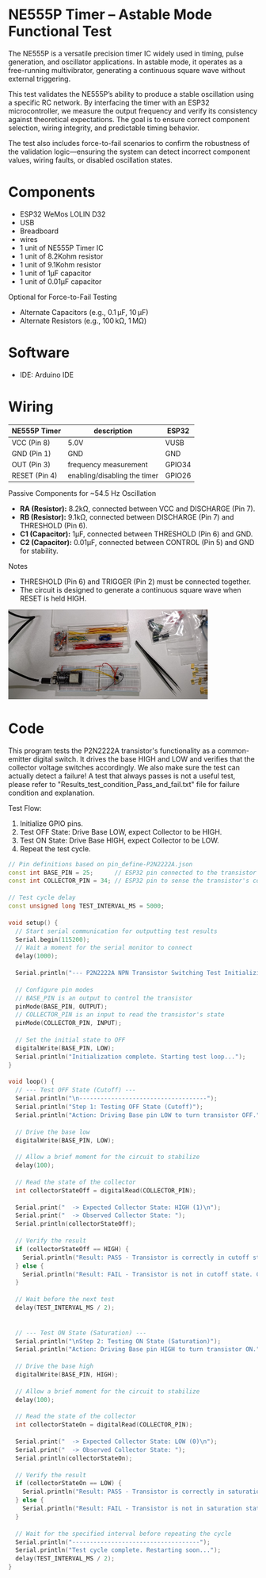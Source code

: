 # NE555P Timer – Astable Mode Functional Test
The NE555P is a versatile precision timer IC widely used in timing, pulse generation, and oscillator applications. In astable mode, it operates as a free-running multivibrator, generating a continuous square wave without external triggering.

This test validates the NE555P’s ability to produce a stable oscillation using a specific RC network. By interfacing the timer with an ESP32 microcontroller, we measure the output frequency and verify its consistency against theoretical expectations. The goal is to ensure correct component selection, wiring integrity, and predictable timing behavior.

The test also includes force-to-fail scenarios to confirm the robustness of the validation logic—ensuring the system can detect incorrect component values, wiring faults, or disabled oscillation states.

# Components
* ESP32 WeMos LOLIN D32
* USB
* Breadboard
* wires
* 1 unit of NE555P Timer IC
* 1 unit of 8.2Kohm resistor
* 1 unit of 9.1Kohm resistor
* 1 unit of 1µF capacitor
* 1 unit of 0.01µF capacitor

Optional for Force-to-Fail Testing
* Alternate Capacitors (e.g., 0.1 µF, 10 µF)
* Alternate Resistors (e.g., 100 kΩ, 1 MΩ)

# Software
* IDE: Arduino IDE

# Wiring

| NE555P Timer | description | ESP32 |
| ---- | ----------- | --- |
| VCC (Pin 8) | 5.0V | VUSB |
| GND (Pin 1) | GND | GND |
| OUT (Pin 3) | frequency measurement | GPIO34 |
| RESET (Pin 4) | enabling/disabling the timer | GPIO26 |

Passive Components for ~54.5 Hz Oscillation
- **RA (Resistor):** 8.2kΩ, connected between VCC and DISCHARGE (Pin 7).
- **RB (Resistor):** 9.1kΩ, connected between DISCHARGE (Pin 7) and THRESHOLD (Pin 6).
- **C1 (Capacitor):** 1µF, connected between THRESHOLD (Pin 6) and GND.
- **C2 (Capacitor):** 0.01µF, connected between CONTROL (Pin 5) and GND for stability.

Notes
- THRESHOLD (Pin 6) and TRIGGER (Pin 2) must be connected together.
- The circuit is designed to generate a continuous square wave when RESET is held HIGH.
<img align="justify" src="NE555P_Astable_Test_Circuit.jpg" alt="NE555P_Astable_Test_Wiring" style="width:80%">

# Code
This program tests the P2N2222A transistor's functionality as a common-emitter digital switch. It drives the base HIGH and LOW and verifies that the collector voltage switches accordingly. We also make sure the test can actually detect a failure! A test that always passes is not a useful test, please refer to "Results_test_condition_Pass_and_fail.txt" file for failure condition and explanation.

Test Flow:
1. Initialize GPIO pins.
2. Test OFF State: Drive Base LOW, expect Collector to be HIGH.
3. Test ON State: Drive Base HIGH, expect Collector to be LOW.
4. Repeat the test cycle.
```C++
// Pin definitions based on pin_define-P2N2222A.json
const int BASE_PIN = 25;      // ESP32 pin connected to the transistor's base (via RB)
const int COLLECTOR_PIN = 34; // ESP32 pin to sense the transistor's collector voltage

// Test cycle delay
const unsigned long TEST_INTERVAL_MS = 5000;

void setup() {
  // Start serial communication for outputting test results
  Serial.begin(115200);
  // Wait a moment for the serial monitor to connect
  delay(1000);

  Serial.println("--- P2N2222A NPN Transistor Switching Test Initializing ---");

  // Configure pin modes
  // BASE_PIN is an output to control the transistor
  pinMode(BASE_PIN, OUTPUT);
  // COLLECTOR_PIN is an input to read the transistor's state
  pinMode(COLLECTOR_PIN, INPUT);

  // Set the initial state to OFF
  digitalWrite(BASE_PIN, LOW);
  Serial.println("Initialization complete. Starting test loop...");
}

void loop() {
  // --- Test OFF State (Cutoff) ---
  Serial.println("\n------------------------------------");
  Serial.println("Step 1: Testing OFF State (Cutoff)");
  Serial.println("Action: Driving Base pin LOW to turn transistor OFF.");

  // Drive the base low
  digitalWrite(BASE_PIN, LOW);

  // Allow a brief moment for the circuit to stabilize
  delay(100);

  // Read the state of the collector
  int collectorStateOff = digitalRead(COLLECTOR_PIN);

  Serial.print("  -> Expected Collector State: HIGH (1)\n");
  Serial.print("  -> Observed Collector State: ");
  Serial.println(collectorStateOff);

  // Verify the result
  if (collectorStateOff == HIGH) {
    Serial.println("Result: PASS - Transistor is correctly in cutoff state.");
  } else {
    Serial.println("Result: FAIL - Transistor is not in cutoff state. Collector should be HIGH.");
  }

  // Wait before the next test
  delay(TEST_INTERVAL_MS / 2);


  // --- Test ON State (Saturation) ---
  Serial.println("\nStep 2: Testing ON State (Saturation)");
  Serial.println("Action: Driving Base pin HIGH to turn transistor ON.");

  // Drive the base high
  digitalWrite(BASE_PIN, HIGH);

  // Allow a brief moment for the circuit to stabilize
  delay(100);

  // Read the state of the collector
  int collectorStateOn = digitalRead(COLLECTOR_PIN);

  Serial.print("  -> Expected Collector State: LOW (0)\n");
  Serial.print("  -> Observed Collector State: ");
  Serial.println(collectorStateOn);

  // Verify the result
  if (collectorStateOn == LOW) {
    Serial.println("Result: PASS - Transistor is correctly in saturation state.");
  } else {
    Serial.println("Result: FAIL - Transistor is not in saturation state. Collector should be LOW.");
  }

  // Wait for the specified interval before repeating the cycle
  Serial.println("------------------------------------");
  Serial.println("Test cycle complete. Restarting soon...");
  delay(TEST_INTERVAL_MS / 2);
}
```
